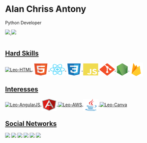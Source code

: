 <div>
  <h1>Alan Chriss Antony</h1>
  <p> Python Developer</p>
</div>

<div>
  <a href="https://github.com/alanchrissantony">
  <img height="150em" src="https://github-readme-stats.vercel.app/api?username=alanchrissantony&show_icons=true&theme=default&include_all_commits=true&count_private=true"/>
  <img height="150em" src="https://github-readme-stats.vercel.app/api/top-langs/?username=alanchrissantony&layout=compact&langs_count=7&theme=default"/>
</div>
  
<Div style="display: inline_block"><br>
  <h2>Hard Skills</h2>
  <img align="center" alt="Leo-HTML" height="40" width="40" src="https://imgur.com/UCSmwlz.png">
    <img align="center" alt="Leo-HTML" height="40" width="50" src="https://raw.githubusercontent.com/devicons/devicon/master/icons/html5/html5-original.svg">
  <img align="center" alt="Leo-HTML" height="40" width="50" src="https://raw.githubusercontent.com/devicons/devicon/master/icons/react/react-original.svg">
      <img align="center" alt="Leo-CSS" height="40" width="50" src="https://raw.githubusercontent.com/devicons/devicon/master/icons/css3/css3-original.svg">
        <img align="center" alt="Leo-Js" height="40" width="50" src="https://raw.githubusercontent.com/devicons/devicon/master/icons/javascript/javascript-plain.svg">
  <img align="center" alt="Leo-AngularJS" height="40" width="50" src="https://raw.githubusercontent.com/devicons/devicon/master/icons/git/git-original.svg">
       <img align="center" alt="Leo-AngularJS" height="40" width="40" src="https://raw.githubusercontent.com/github/explore/80688e429a7d4ef2fca1e82350fe8e3517d3494d/topics/nodejs/nodejs.png">
  <img align="center" alt="Leo-HTML" height="45" width="45" src="https://raw.githubusercontent.com/github/explore/80688e429a7d4ef2fca1e82350fe8e3517d3494d/topics/firebase/firebase.png">
  <h2>Interesses</h2>
   <img align="center" alt="Leo-AngularJS" height="45" width="45" src="https://cdn.iconscout.com/icon/free/png-512/c-programming-569564.png">
  <img align="center" alt="Leo-React" height="40" width="50" src="https://raw.githubusercontent.com/devicons/devicon/master/icons/angularjs/angularjs-original.svg">
  <img align="center" alt="Leo-AWS" height="40" width="40" src="https://imgur.com/f3b7uly.png" alt="c++">
  <img align="center" alt="Leo-Java" height="40" width="50" src="https://raw.githubusercontent.com/devicons/devicon/master/icons/java/java-original.svg">
  <img align="center" alt="Leo-Canva" height="50" width="50" src="https://imgur.com/fnn6xC4.png">
</div>
  
 
  
 <h2>Social Networks </h2>

 
<div> 

 <a href="https://www.linkedin.com/in/alan-chriss-antony-037819223/"><img src="https://img.shields.io/badge/LinkedIn-0077B5?style=for-the-badge&logo=linkedin&logoColor=white"/><a/>
  <a href="https://www.instagram.com/alanchrissantony/"><img src="https://img.shields.io/badge/Instagram-E4405F?style=for-the-badge&logo=instagram&logoColor=white"/><a/>
  <a href="https://twitter.com/Alanchrisantony"><img src="https://img.shields.io/badge/Twitter-1DA1F2?style=for-the-badge&logo=twitter&logoColor=white"/><a/>
  <a href="https://www.facebook.com/alanchrissantony"><img src="https://img.shields.io/badge/Facebook-1877F2?style=for-the-badge&logo=facebook&logoColor=white"/><a/>
  <a href="mailto:alanchrissantony@gmail.com"><img src="https://img.shields.io/badge/Gmail-D14836?style=for-the-badge&logo=gmail&logoColor=white"/><a/>
  <a href="https://t.me/alanchrissantony"><img src="https://img.shields.io/badge/Telegram-2CA5E0?style=for-the-badge&logo=telegram&logoColor=white"/><a/> 
 
</div>
